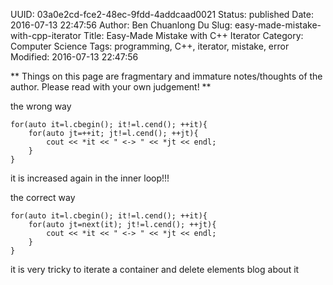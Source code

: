 UUID: 03a0e2cd-fce2-48ec-9fdd-4addcaad0021
Status: published
Date: 2016-07-13 22:47:56
Author: Ben Chuanlong Du
Slug: easy-made-mistake-with-cpp-iterator
Title: Easy-Made Mistake with C++ Iterator
Category: Computer Science
Tags: programming, C++, iterator, mistake, error
Modified: 2016-07-13 22:47:56

**
Things on this page are
fragmentary and immature notes/thoughts of the author.
Please read with your own judgement!
**


the wrong way

```
for(auto it=l.cbegin(); it!=l.cend(); ++it){
    for(auto jt=++it; jt!=l.cend(); ++jt){
        cout << *it << " <-> " << *jt << endl;
    }
}
```

it is increased again in the inner loop!!!


the correct way

    for(auto it=l.cbegin(); it!=l.cend(); ++it){
        for(auto jt=next(it); jt!=l.cend(); ++jt){
            cout << *it << " <-> " << *jt << endl;
        }
    }

it is very tricky to iterate a container and delete elements
blog about it
